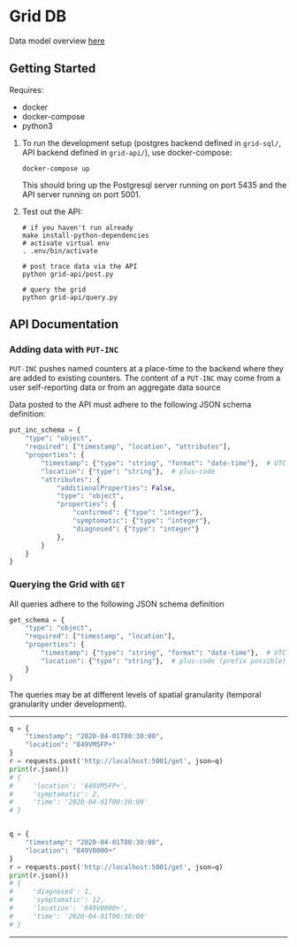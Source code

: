 # Grid DB

Data model overview [here](https://docs.google.com/document/d/1eSpYhxVbxaOs5T3LGTN00xaCVIU8OI9kGkeMLbncieA/edit)

## Getting Started

Requires:
- docker
- docker-compose
- python3

1. To run the development setup (postgres backend defined in `grid-sql/`, API backend defined in `grid-api/`), use docker-compose:

    ```
    docker-compose up
    ```

    This should bring up the Postgresql server running on port 5435 and the API server running on port 5001.

3. Test out the API:
    ```
    # if you haven't run already
    make install-python-dependencies
    # activate virtual env
    . .env/bin/activate

    # post trace data via the API
    python grid-api/post.py

    # query the grid
    python grid-api/query.py
    ```

## API Documentation

### Adding data with `PUT-INC`

`PUT-INC` pushes named counters at a place-time to the backend where they are added to existing counters. The content of a `PUT-INC` may come from a user self-reporting data or from an aggregate data source

Data posted to the API must adhere to the following JSON schema definition:

```python
put_inc_schema = {
    "type": "object",
    "required": ["timestamp", "location", "attributes"],
    "properties": {
        "timestamp": {"type": "string", "format": "date-time"},  # UTC
        "location": {"type": "string"},  # plus-code
        "attributes": {
            "additionalProperties": False,
            "type": "object",
            "properties": {
                "confirmed": {"type": "integer"},
                "symptomatic": {"type": "integer"},
                "diagnosed": {"type": "integer"}
            },
        }
    }
}
```

### Querying the Grid with `GET`

All queries adhere to the following JSON schema definition

```python
get_schema = {
    "type": "object",
    "required": ["timestamp", "location"],
    "properties": {
        "timestamp": {"type": "string", "format": "date-time"},  # UTC
        "location": {"type": "string"},  # plus-code (prefix possible)
    }
}
```

The queries may be at different levels of spatial granularity (temporal granularity under development).

---

```python
q = {
    "timestamp": "2020-04-01T00:30:00",
    "location": "849VM5FP+"
}
r = requests.post('http://localhost:5001/get', json=q)
print(r.json())
# {
#     'location': '849VM5FP+',
#     'symptomatic': 2,
#     'time': '2020-04-01T00:30:00'
# }


q = {
    "timestamp": "2020-04-01T00:30:00",
    "location": "849V0000+"
}
r = requests.post('http://localhost:5001/get', json=q)
print(r.json())
# {
#     'diagnosed': 1,
#     'symptomatic': 12,
#     'location': '849V0000+',
#     'time': '2020-04-01T00:30:00'
# }
```

---
